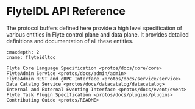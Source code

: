 # FlyteIDL API Reference

The protocol buffers defined here provide a high level specification of various
entities in Flyte control plane and data plane. It provides detailed definitions
and documentation of all these entities.

```{toctree}
:maxdepth: 2
:name: flyteidltoc

Flyte Core Language Specification <protos/docs/core/core>
FlyteAdmin Service <protos/docs/admin/admin>
FlyteAdmin REST and gRPC Interface <protos/docs/service/service>
Data Catalog Service <protos/docs/datacatalog/datacatalog>
Internal and External Eventing Interface <protos/docs/event/event>
Flyte Task Plugin Specification <protos/docs/plugins/plugins>
Contributing Guide <protos/README>
```
